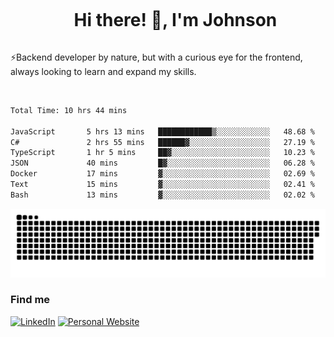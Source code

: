 <div id="user-content-toc">
  <ul align="center">
    <summary><h1 style="display: inline-block">Hi there! 👋, I'm Johnson</h1></summary>
  </ul>
</div>

⚡Backend developer by nature, but with a curious eye for the frontend, always looking to learn and expand my skills.

<br>


<!--START_SECTION:waka-->

```txt
Total Time: 10 hrs 44 mins

JavaScript       5 hrs 13 mins   ████████████▒░░░░░░░░░░░░   48.68 %
C#               2 hrs 55 mins   ██████▓░░░░░░░░░░░░░░░░░░   27.19 %
TypeScript       1 hr 5 mins     ██▓░░░░░░░░░░░░░░░░░░░░░░   10.23 %
JSON             40 mins         █▓░░░░░░░░░░░░░░░░░░░░░░░   06.28 %
Docker           17 mins         ▓░░░░░░░░░░░░░░░░░░░░░░░░   02.69 %
Text             15 mins         ▓░░░░░░░░░░░░░░░░░░░░░░░░   02.41 %
Bash             13 mins         ▓░░░░░░░░░░░░░░░░░░░░░░░░   02.02 %
```

<!--END_SECTION:waka-->

<picture>
  <source  srcset="https://github.com/joshwambere/joshwambere/blob/output/github-contribution-grid-snake-dark.svg?palette=github-dark">
  <source  srcset="https://github.com/joshwambere/joshwambere/blob/output/github-contribution-grid-snake.svg">
  <img alt="github contribution grid snake animation" src="https://github.com/joshwambere/joshwambere/blob/output/github-contribution-grid-snake.svg">
</picture>

### Find me
<a href="https://www.linkedin.com/in/dusabe-johnson" target="_blank"><img src="https://img.shields.io/badge/LinkedIn-%230077B5.svg?&style=flat&logo=linkedin&logoColor=white" alt="LinkedIn"></a>
‎‎ [![Personal Website](https://img.shields.io/badge/visit-Johnsonis.me-blue)](https://johnsonis.me/)
